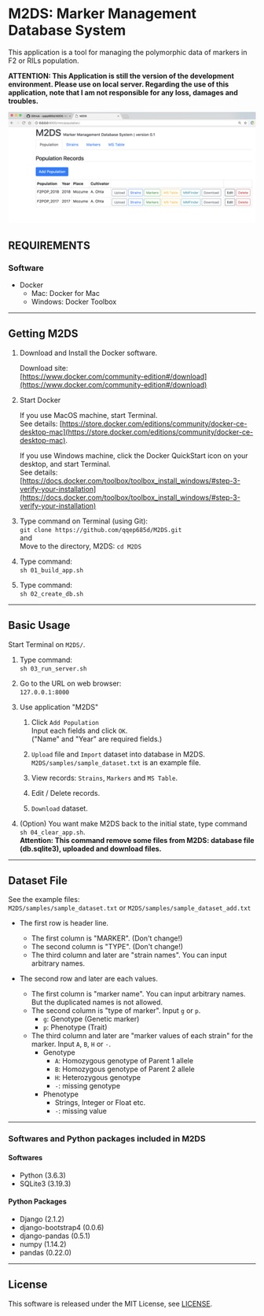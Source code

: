 # M2DS: Marker Management Database System
This application is a tool for managing the polymorphic data of markers in F2 or RILs population.

**ATTENTION: This Application is still the version of the development environment. Please use on local server. Regarding the use of this application, note that I am not responsible for any loss, damages and troubles.**

![screenshot](./samples/screenshot1.png "screenshot")

## REQUIREMENTS

### Software
- Docker
    - Mac: Docker for Mac
    - Windows: Docker Toolbox

---

## Getting M2DS

1. Download and Install the Docker software.  

    Download site:  
    [https://www.docker.com/community-edition#/download](https://www.docker.com/community-edition#/download)

1. Start Docker

    If you use MacOS machine, start Terminal.  
    See details: [https://store.docker.com/editions/community/docker-ce-desktop-mac](https://store.docker.com/editions/community/docker-ce-desktop-mac).

    If you use Windows machine, click the Docker QuickStart icon on your desktop, and start Terminal.  
    See details: [https://docs.docker.com/toolbox/toolbox_install_windows/#step-3-verify-your-installation](https://docs.docker.com/toolbox/toolbox_install_windows/#step-3-verify-your-installation)

1. Type command on Terminal (using Git):  
`git clone https://github.com/qqep685d/M2DS.git`  
and  
Move to the directory, M2DS: `cd M2DS`

1. Type command:  
`sh 01_build_app.sh`

1. Type command:  
`sh 02_create_db.sh`

---

## Basic Usage

Start Terminal on `M2DS/`.


1. Type command:  
`sh 03_run_server.sh`

1. Go to the URL on web browser:  
`127.0.0.1:8000`

1. Use application "M2DS"  
    1. Click `Add Population`  
        Input each fields and click `OK`.  
        ("Name" and "Year" are required fields.)  

    1. `Upload` file and `Import` dataset into database  in M2DS.  
        `M2DS/samples/sample_dataset.txt` is an example file.  

    1. View records: `Strains`, `Markers` and `MS Table`.

    1. Edit / Delete records.

    1. `Download` dataset.

1. (Option) You want make M2DS back to the initial state, type command `sh 04_clear_app.sh`.  
__Attention: This command remove some files from M2DS:
database file (db.sqlite3), uploaded and download files.__

---

## Dataset File

See the example files:  
`M2DS/samples/sample_dataset.txt` or `M2DS/samples/sample_dataset_add.txt`

- The first row is header line.  
    - The first column is "MARKER". (Don't change!)
    - The second column is "TYPE". (Don't change!)
    - The third column and later are "strain names". You can input arbitrary names.

- The second row and later are each values.
    - The first column is "marker name". You can input arbitrary names. But the duplicated names is not allowed.
    - The second column is "type of marker". Input `g` or `p`.  
        - `g`: Genotype (Genetic marker)
        - `p`: Phenotype (Trait)
    - The third column and later are "marker values of each strain" for the marker. Input `A`, `B`, `H` or `-`.  
        * Genotype
            - `A`: Homozygous genotype of Parent 1 allele
            - `B`: Homozygous genotype of Parent 2 allele
            - `H`: Heterozygous genotype  
            - `-`: missing genotype
        * Phenotype
            - Strings, Integer or Float etc.
            - `-`: missing value

---

### Softwares and Python packages included in M2DS
#### Softwares
- Python (3.6.3)
- SQLite3 (3.19.3)

#### Python Packages
- Django (2.1.2)
- django-bootstrap4 (0.0.6)
- django-pandas (0.5.1)
- numpy (1.14.2)
- pandas (0.22.0)

---

## License

This software is released under the MIT License, see [LICENSE](./LICENSE).
